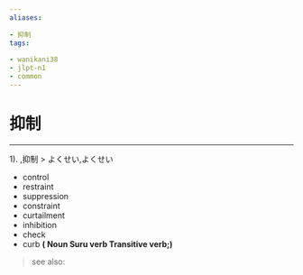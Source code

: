 ```yaml
---
aliases:
    
- 抑制
tags:
    
- wanikani38
- jlpt-n1
- common
---
```


# 抑制
---
1).
,抑制 > よくせい,よくせい

- control
- restraint
- suppression
- constraint
- curtailment
- inhibition
- check
- curb
**( Noun Suru verb Transitive verb;)**
> see also: 
            